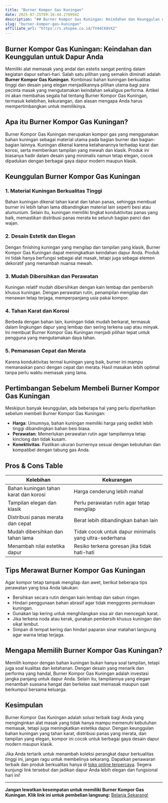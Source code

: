 ```yaml
---
title: "Burner Kompor Gas Kuningan"
date: 2025-07-25T09:16:44.270994Z
description: "## Burner Kompor Gas Kuningan: Keindahan dan Keunggulan untuk Dapur Anda..."
slug: "burner-kompor-gas-kuningan"
affiliate_url: "https://s.shopee.co.id/7V44C68VX2"
---
```

## Burner Kompor Gas Kuningan: Keindahan dan Keunggulan untuk Dapur Anda

Memiliki alat memasak yang andal dan estetis sangat penting dalam kegiatan dapur sehari-hari. Salah satu pilihan yang semakin diminati adalah **Burner Kompor Gas Kuningan**. Kombinasi bahan kuningan berkualitas tinggi dan desain yang elegan menjadikannya pilihan utama bagi para pecinta masak yang mengutamakan keindahan sekaligus performa. Artikel ini akan membahas segala hal tentang Burner Kompor Gas Kuningan, termasuk kelebihan, kekurangan, dan alasan mengapa Anda harus mempertimbangkan untuk memilikinya.

## Apa itu Burner Kompor Gas Kuningan?

Burner Kompor Gas Kuningan merupakan kompor gas yang menggunakan bahan kuningan sebagai material utama pada bagian burner dan bagian-bagian lainnya. Kuningan dikenal karena ketahanannya terhadap karat dan korosi, serta memberikan tampilan yang mewah dan klasik. Produk ini biasanya hadir dalam desain yang minimalis namun tetap elegan, cocok dipadukan dengan berbagai gaya dapur modern maupun klasik.

## Keunggulan Burner Kompor Gas Kuningan

### 1. Material Kuningan Berkualitas Tinggi

Bahan kuningan dikenal tahan karat dan tahan panas, sehingga membuat burner ini lebih tahan lama dibandingkan material lain seperti besi atau alumunium. Selain itu, kuningan memiliki tingkat konduktivitas panas yang baik, memastikan distribusi panas merata ke seluruh bagian panci dan wajan.

### 2. Desain Estetik dan Elegan

Dengan finishing kuningan yang mengilap dan tampilan yang klasik, Burner Kompor Gas Kuningan dapat meningkatkan keindahan dapur Anda. Produk ini tidak hanya berfungsi sebagai alat masak, tetapi juga sebagai elemen dekoratif yang menambah nuansa mewah.

### 3. Mudah Dibersihkan dan Perawatan

Kuningan relatif mudah dibersihkan dengan kain lembap dan pembersih khusus kuningan. Dengan perawatan rutin, penampilan mengilap dan menawan tetap terjaga, memperpanjang usia pakai kompor.

### 4. Tahan Karat dan Korosi

Berbeda dengan bahan lain, kuningan tidak mudah berkarat, termasuk dalam lingkungan dapur yang lembap dan sering terkena uap atau minyak. Ini membuat Burner Kompor Gas Kuningan menjadi pilihan tepat untuk pengguna yang mengutamakan daya tahan.

### 5. Pemanasan Cepat dan Merata

Karena konduktivitas termal kuningan yang baik, burner ini mampu memanaskan panci dengan cepat dan merata. Hasil masakan lebih optimal tanpa perlu waktu memasak yang lama.

## Pertimbangan Sebelum Membeli Burner Kompor Gas Kuningan

Meskipun banyak keunggulan, ada beberapa hal yang perlu diperhatikan sebelum membeli Burner Kompor Gas Kuningan:

- **Harga**: Umumnya, bahan kuningan memiliki harga yang sedikit lebih tinggi dibandingkan bahan besi biasa.
- **Perawatan**: Memerlukan perawatan rutin agar tampilannya tetap kinclong dan tidak kusam.
- **Konektivitas**: Pastikan ukuran burnernya sesuai dengan kebutuhan dan kompatibel dengan tabung gas Anda.

## Pros & Cons Table

| **Kelebihan**                          | **Kekurangan**                     |
|----------------------------------------|-----------------------------------|
| Bahan kuningan tahan karat dan korosi | Harga cenderung lebih mahal     |
| Tampilan elegan dan klasik           | Perlu perawatan rutin agar tetap mengilap |
| Distribusi panas merata dan cepat   | Berat lebih dibandingkan bahan lain |
| Mudah dibersihkan dan tahan lama    | Tidak cocok untuk dapur minimalis yang ultra-sederhana |
| Menambah nilai estetika dapur       | Resiko terkena goresan jika tidak hati-hati |

## Tips Merawat Burner Kompor Gas Kuningan

Agar kompor tetap tampak mengilap dan awet, berikut beberapa tips perawatan yang bisa Anda lakukan:

- Bersihkan secara rutin dengan kain lembap dan sabun ringan.
- Hindari penggunaan bahan abrasif agar tidak menggores permukaan kuningan.
- Gunakan lap kering untuk menghilangkan sisa air dan mencegah karat.
- Jika terkena noda atau kerak, gunakan pembersih khusus kuningan dan sikat lembut.
- Simpan di tempat kering dan hindari paparan sinar matahari langsung agar warna tetap terjaga.

## Mengapa Memilih Burner Kompor Gas Kuningan?

Memilih kompor dengan bahan kuningan bukan hanya soal tampilan, tetapi juga soal kualitas dan ketahanan. Dengan desain yang menarik dan performa yang handal, Burner Kompor Gas Kuningan adalah investasi jangka panjang untuk dapur Anda. Selain itu, tampilannya yang elegan menambah suasana hangat dan berkelas saat memasak maupun saat berkumpul bersama keluarga.

## Kesimpulan

Burner Kompor Gas Kuningan adalah solusi terbaik bagi Anda yang menginginkan alat masak yang tidak hanya mampu memenuhi kebutuhan memasak, tetapi juga meningkatkan estetika dapur. Dengan keunggulan bahan kuningan yang tahan karat, distribusi panas yang merata, dan tampilan yang elegan, kompor ini cocok untuk berbagai gaya desain dapur modern maupun klasik.

Jika Anda tertarik untuk menambah koleksi perangkat dapur berkualitas tinggi ini, jangan ragu untuk membelinya sekarang. Dapatkan penawaran terbaik dan produk berkualitas hanya di [toko online terpercaya](https://s.shopee.co.id/7V44C68VX2). Segera kunjungi link tersebut dan jadikan dapur Anda lebih elegan dan fungsional hari ini!

---

**Jangan lewatkan kesempatan untuk memiliki Burner Kompor Gas Kuningan. Klik link ini untuk pembelian langsung:** [Belanja Sekarang!](https://s.shopee.co.id/7V44C68VX2)